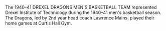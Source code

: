 The 1940–41 DREXEL DRAGONS MEN'S BASKETBALL TEAM represented Drexel Institute of Technology during the 1940–41 men's basketball season. The Dragons, led by 2nd year head coach Lawrence Mains, played their home games at Curtis Hall Gym.
